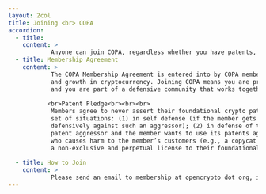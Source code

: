 ```yaml
---
layout: 2col
title: Joining <br> COPA
accordion:
  - title: 
    content: >   
            Anyone can join COPA, regardless whether you have patents, for free. Review the  <a href="/agreements/COPAMembershipAgreement.pdf" target="_blank" class="cp-hyperlink-dark">COPA Membership Agreement</a>, and contact membership at opencrypto dot org to sign. 
  - title: Membership Agreement
    content: > 
            The COPA Membership Agreement is entered into by COPA members to address the threat of patents being used to stifle innovation
            and growth in cryptocurrency. Joining COPA means you are protected from patent suits initiated by other COPA members, 
            and you are part of a defensive community that works together to conquer common challenges so we can make excellent technology and products.
            
           <br>Patent Pledge<br><br><br>
            Members agree to never assert their foundational crypto patents offensively against anyone, except under the following limited
            set of situations: (1) in self defense (if the member gets sued by a patent aggressor and the member wants to use its patents
            defensively against such an aggressor); (2) in defense of the community (if anyone else in the crypto community is attacked by a
            patent aggressor and the member wants to use its patents against such an aggressor); or (3) in defense against an impersonator
            who causes harm to the member’s customers (e.g., a copycat scammer of the member’s products). Members accomplish this by granting
            a non-exclusive and perpetual license to their foundational crypto patents, subject to the exceptions above.<br><br>
            
  - title: How to Join
    content: > 
            Please send an email to membership at opencrypto dot org, indicating your company or affiliation, and your role.
---
```

